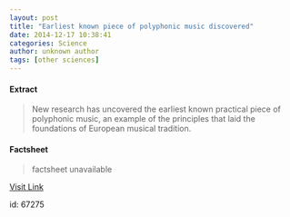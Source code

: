 ```yaml
---
layout: post
title: "Earliest known piece of polyphonic music discovered"
date: 2014-12-17 10:38:41
categories: Science
author: unknown author
tags: [other sciences]
---
```



#### Extract
>New research has uncovered the earliest known practical piece of polyphonic music, an example of the principles that laid the foundations of European musical tradition.

#### Factsheet
>factsheet unavailable

[Visit Link](http://phys.org/news338017110.html)

id:   67275
